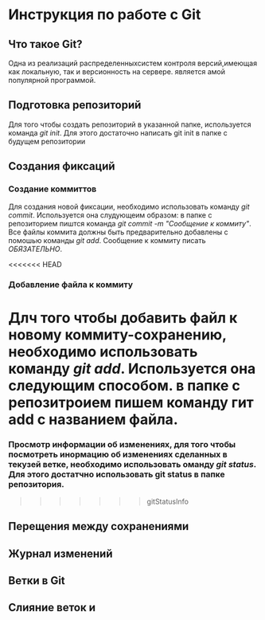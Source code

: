 # Инструкция по работе с Git

## Что такое Git?

Одна из реализаций распределенныхсистем контроля версий,имеющая как локальную, так и версионность на сервере. является амой популярной программой.

## Подготовка репозиторий 
Для того чтобы создать репозиторий в указанной папке, используется команда *git init*. Для этого достаточно написать git init в папке с будущем репозитории


## Создания фиксаций

### Создание коммиттов 

Для создания новой фиксации, необходимо использовать команду *git commit*. Используется она слудующеим образом: в папке с репозиторием пиштся команда *git commit -m "Сообщение к коммиту"*. Все файлы коммита должны быть предварительно добавлены с помошью команды *git add*. Сообщение к коммиту писать _ОБЯЗАТЕЛЬНО_. 

<<<<<<< HEAD
### Добавление файла к коммиту 
Длч того чтобы добавить файл к новому коммиту-сохранению, необходимо использовать команду *git add*. Используется она следующим способом. в папке с репозитроием пишем команду гит add с названием файла.
=======
### Просмотр информации об изменениях, для того чтобы посмотреть инормацию об изменениях сделанных в текузей ветке, необходимо использовать оманду *git status*. Для этого достатчно использовать git status в папке репозитория. 
>>>>>>> gitStatusInfo

## Перещения между сохранениями



## Журнал изменений

## Ветки в Git

## Слияние веток и 
